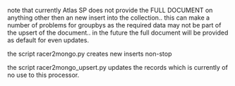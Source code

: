 note that currently Atlas SP does not provide the FULL DOCUMENT on anything other then an new insert into the collection.. 
this can make a number of problems for groupbys as the required data may not be part of the upsert of the document..
in the future the full document will be provided as default for even updates. 

the script racer2mongo.py creates new inserts non-stop

the script racer2mongo_upsert.py updates the records which is currently of no use to this processor.
